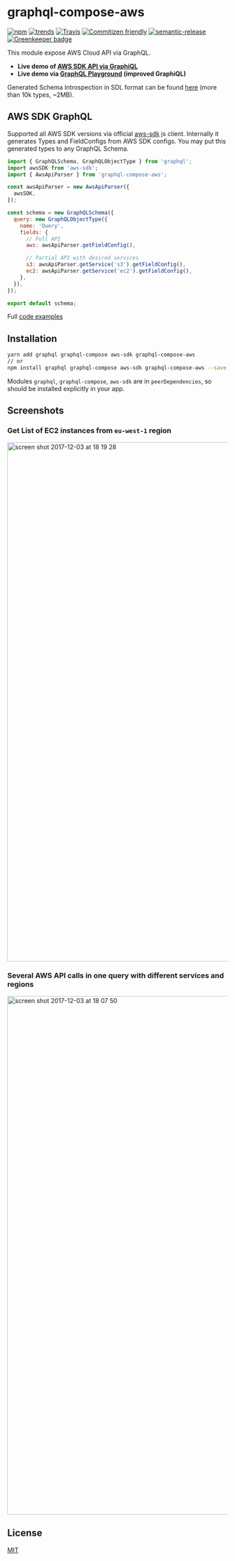 # graphql-compose-aws

[![npm](https://img.shields.io/npm/v/graphql-compose-aws.svg)](https://www.npmjs.com/package/graphql-compose-aws)
[![trends](https://img.shields.io/npm/dt/graphql-compose-aws.svg)](http://www.npmtrends.com/graphql-compose-aws)
[![Travis](https://img.shields.io/travis/graphql-compose/graphql-compose-aws.svg?maxAge=2592000)](https://travis-ci.org/graphql-compose/graphql-compose-aws)
[![Commitizen friendly](https://img.shields.io/badge/commitizen-friendly-brightgreen.svg)](http://commitizen.github.io/cz-cli/)
[![semantic-release](https://img.shields.io/badge/%20%20%F0%9F%93%A6%F0%9F%9A%80-semantic--release-e10079.svg)](https://github.com/semantic-release/semantic-release)
[![Greenkeeper badge](https://badges.greenkeeper.io/graphql-compose/graphql-compose-aws.svg)](https://greenkeeper.io/)

This module expose AWS Cloud API via GraphQL.

- **Live demo of [AWS SDK API via GraphiQL](https://graphql-compose.herokuapp.com/aws/?query=%0A%0A%23%20%E2%9C%8B%20%F0%9F%9B%91%20Please%20provide%20you%20credentials%20for%20obtaining%20working%20demo.%0A%23%20%E2%9C%8B%20%F0%9F%9B%91%20You%20need%20to%20wait%20about%2030%20seconds%2C%20before%20documentation%20and%0A%23%20autocompletion%20became%20avaliable.%20Needs%20to%20download%20about%0A%23%209MB%20schema%20introspection.%20Free%20Heroku%20account%20is%20not%20so%20fast%2C%20sorry.%0A%0Aquery%20%7B%0A%20%20aws%28config%3A%20%7B%0A%20%20%20%20accessKeyId%3A%20%22---%3E%20YOUR_KEY%20%3C---%22%2C%0A%20%20%20%20secretAccessKey%3A%20%22---%3E%20YOUR_SECRET%20%3C---%22%2C%0A%20%20%7D%29%20%7B%0A%20%20%20%20s3%20%7B%0A%20%20%20%20%20%20listBuckets%20%7B%0A%20%20%20%20%20%20%20%20Buckets%20%7B%0A%20%20%20%20%20%20%20%20%20%20Name%0A%20%20%20%20%20%20%20%20%20%20CreationDate%0A%20%20%20%20%20%20%20%20%7D%0A%20%20%20%20%20%20%7D%0A%20%20%20%20%7D%0A%20%20%20%20ec2%20%7B%0A%20%20%20%20%20%20euCentralVolumes%3A%20describeVolumes%28%0A%20%20%20%20%20%20%20%20config%3A%20%7B%20region%3A%20%22eu-central-1%22%20%7D%0A%20%20%20%20%20%20%29%20%7B%0A%20%20%20%20%20%20%20%20...VolumeData%0A%20%20%20%20%20%20%7D%0A%0A%20%20%20%20%20%20euWestVolumes%3A%20describeVolumes%28%0A%20%20%20%20%20%20%20%20config%3A%20%7B%20region%3A%20%22eu-west-1%22%20%7D%0A%20%20%20%20%20%20%29%20%7B%0A%20%20%20%20%20%20%20%20...VolumeData%0A%20%20%20%20%20%20%7D%0A%20%20%20%20%7D%0A%20%20%7D%0A%7D%0A%0Afragment%20VolumeData%20on%20AwsEC2DescribeVolumesOutput%20%7B%0A%20%20Volumes%20%7B%0A%20%20%20%20AvailabilityZone%0A%20%20%20%20CreateTime%0A%20%20%20%20Size%0A%20%20%20%20SnapshotId%0A%20%20%20%20State%0A%20%20%20%20VolumeId%0A%20%20%20%20Iops%0A%20%20%20%20VolumeType%0A%20%20%7D%0A%7D%0A%20%20%20%20%20%20)**
- **Live demo via [GraphQL Playground](https://graphqlbin.com/plqhO) (improved GraphiQL)**

Generated Schema Introspection in SDL format can be found [here](https://raw.githubusercontent.com/graphql-compose/graphql-compose-aws/master/examples/introspection/schema.txt) (more than 10k types, ~2MB).

## AWS SDK GraphQL

Supported all AWS SDK versions via official [aws-sdk](https://github.com/aws/aws-sdk-js) js client. Internally it generates Types and FieldConfigs from AWS SDK configs. You may put this generated types to any GraphQL Schema.

```js
import { GraphQLSchema, GraphQLObjectType } from 'graphql';
import awsSDK from 'aws-sdk';
import { AwsApiParser } from 'graphql-compose-aws';

const awsApiParser = new AwsApiParser({
  awsSDK,
});

const schema = new GraphQLSchema({
  query: new GraphQLObjectType({
    name: 'Query',
    fields: {
      // Full API
      aws: awsApiParser.getFieldConfig(),

      // Partial API with desired services
      s3: awsApiParser.getService('s3').getFieldConfig(),
      ec2: awsApiParser.getService('ec2').getFieldConfig(),
    },
  }),
});

export default schema;
```

Full [code examples](https://github.com/graphql-compose/graphql-compose-aws/tree/master/examples/)

## Installation

```bash
yarn add graphql graphql-compose aws-sdk graphql-compose-aws
// or
npm install graphql graphql-compose aws-sdk graphql-compose-aws --save
```

Modules `graphql`, `graphql-compose`, `aws-sdk` are in `peerDependencies`, so should be installed explicitly in your app.

## Screenshots

### Get List of EC2 instances from `eu-west-1` region

<img width="1185" alt="screen shot 2017-12-03 at 18 19 28" src="https://user-images.githubusercontent.com/1946920/33525931-c7092c7a-d862-11e7-947b-70380693cc8b.png">

### Several AWS API calls in one query with different services and regions

<img width="1184" alt="screen shot 2017-12-03 at 18 07 50" src="https://user-images.githubusercontent.com/1946920/33525932-c8507656-d862-11e7-9e66-4deb27b8f996.png">

## License

[MIT](https://github.com/graphql-compose/graphql-compose-aws/blob/master/LICENSE.md)
